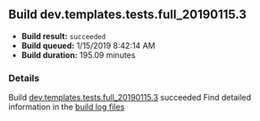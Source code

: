 ## Build dev.templates.tests.full_20190115.3
- **Build result:** `succeeded`
- **Build queued:** 1/15/2019 8:42:14 AM
- **Build duration:** 195.09 minutes
### Details
Build [dev.templates.tests.full_20190115.3](https://winappstudio.visualstudio.com/web/build.aspx?pcguid=a4ef43be-68ce-4195-a619-079b4d9834c2&builduri=vstfs%3a%2f%2f%2fBuild%2fBuild%2f26893) succeeded
Find detailed information in the [build log files](https://uwpctdiags.blob.core.windows.net/buildlogs/dev.templates.tests.full_20190115.3_logs.zip)
